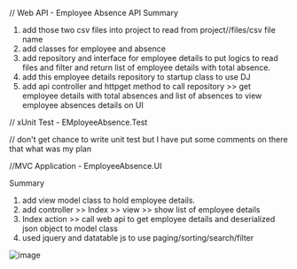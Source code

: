 // Web API - Employee Absence API
Summary 

1. add those two csv files into project to read from project//files/csv file name
2. add classes for employee and absence
3. add repository and interface for employee details to put logics to read files and filter and return list of employee details with total absence.
4. add this employee details repository to startup class to use DJ
5. add api controller and httpget method to call repository >> get employee details with total absences and list of absences to view employee absences details on UI

// xUnit Test  - EMployeeAbsence.Test

// don't get chance to write unit test but I have put some comments on there that what was my plan

//MVC Application  - EmployeeAbsence.UI

Summary

1. add view model class to hold employee details.
2. add controller >> Index >> view >> show list of employee details 
3. Index action >> call web api to get employee details and deserialized json object to model class 
4. used jquery and datatable js to use paging/sorting/search/filter


![image](https://user-images.githubusercontent.com/11857448/134523630-8ea3b9e4-bfd7-41b0-8887-29734569b5e1.png)
